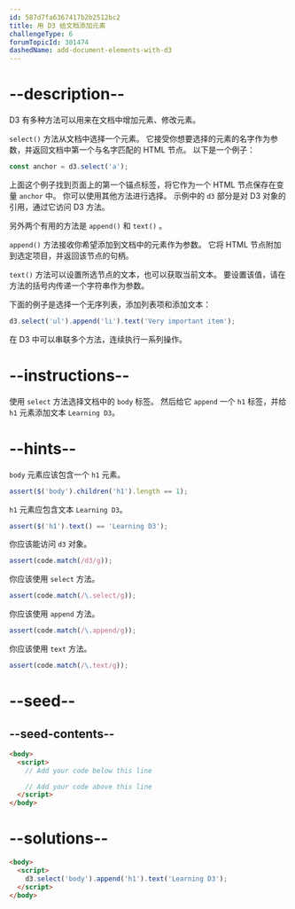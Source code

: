 ```yaml
---
id: 587d7fa6367417b2b2512bc2
title: 用 D3 给文档添加元素
challengeType: 6
forumTopicId: 301474
dashedName: add-document-elements-with-d3
---
```


# --description--

D3 有多种方法可以用来在文档中增加元素、修改元素。

`select()` 方法从文档中选择一个元素。 它接受你想要选择的元素的名字作为参数，并返回文档中第一个与名字匹配的 HTML 节点。 以下是一个例子：

```js
const anchor = d3.select('a');
```

上面这个例子找到页面上的第一个锚点标签，将它作为一个 HTML 节点保存在变量 `anchor` 中。 你可以使用其他方法进行选择。 示例中的 `d3` 部分是对 D3 对象的引用，通过它访问 D3 方法。

另外两个有用的方法是 `append()` 和 `text()` 。

`append()` 方法接收你希望添加到文档中的元素作为参数。 它将 HTML 节点附加到选定项目，并返回该节点的句柄。

`text()` 方法可以设置所选节点的文本，也可以获取当前文本。 要设置该值，请在方法的括号内传递一个字符串作为参数。

下面的例子是选择一个无序列表，添加列表项和添加文本：

```js
d3.select('ul').append('li').text('Very important item');
```

在 D3 中可以串联多个方法，连续执行一系列操作。

# --instructions--

使用 `select` 方法选择文档中的 `body` 标签。 然后给它 `append` 一个 `h1` 标签，并给 `h1` 元素添加文本 `Learning D3`。

# --hints--

`body` 元素应该包含一个 `h1` 元素。

```js
assert($('body').children('h1').length == 1);
```

`h1` 元素应包含文本 `Learning D3`。

```js
assert($('h1').text() == 'Learning D3');
```

你应该能访问 `d3` 对象。

```js
assert(code.match(/d3/g));
```

你应该使用 `select` 方法。

```js
assert(code.match(/\.select/g));
```

你应该使用 `append` 方法。

```js
assert(code.match(/\.append/g));
```

你应该使用 `text` 方法。

```js
assert(code.match(/\.text/g));
```

# --seed--

## --seed-contents--

```html
<body>
  <script>
    // Add your code below this line

    // Add your code above this line
  </script>
</body>
```

# --solutions--

```html
<body>
  <script>
    d3.select('body').append('h1').text('Learning D3');
  </script>
</body>
```
